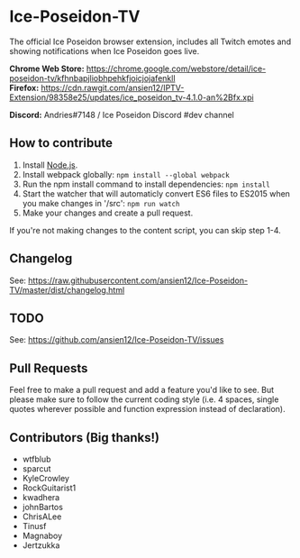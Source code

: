 # Ice-Poseidon-TV
The official Ice Poseidon browser extension, includes all Twitch emotes and showing notifications when Ice Poseidon goes live.

**Chrome Web Store:** https://chrome.google.com/webstore/detail/ice-poseidon-tv/kfhnbapjliobhpehkfjoicjojafenkll  
**Firefox:** https://cdn.rawgit.com/ansien12/IPTV-Extension/98358e25/updates/ice_poseidon_tv-4.1.0-an%2Bfx.xpi

**Discord:** Andries#7148 / Ice Poseidon Discord #dev channel

## How to contribute
1. Install [Node.js](https://nodejs.org/en/download/).
2. Install webpack globally: ```npm install --global webpack```
3. Run the npm install command to install dependencies: ```npm install```
4. Start the watcher that will automaticly convert ES6 files to ES2015 when you make changes in '/src': ```npm run watch```
5. Make your changes and create a pull request.

If you're not making changes to the content script, you can skip step 1-4.

## Changelog
See: https://raw.githubusercontent.com/ansien12/Ice-Poseidon-TV/master/dist/changelog.html

## TODO
See: https://github.com/ansien12/Ice-Poseidon-TV/issues

## Pull Requests
Feel free to make a pull request and add a feature you'd like to see. But please make sure to follow the current coding style (i.e. 4 spaces, single quotes wherever possible and function expression instead of declaration).

## Contributors (Big thanks!)
- wtfblub
- sparcut
- KyleCrowley
- RockGuitarist1
- kwadhera
- johnBartos
- ChrisALee
- Tinusf
- Magnaboy
- Jertzukka

